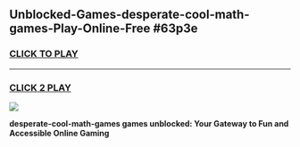 
## Unblocked-Games-desperate-cool-math-games-Play-Online-Free #63p3e
<h3>
<a href="https://us.freeplayer.one?title=desperate-cool-math-games&ref=10M">CLICK TO PLAY</a></h3>
<hr>

<h3>
<a href="https://us.freeplayer.one?title=desperate-cool-math-games&ref=10M">CLICK 2 PLAY</a>
  
</h3>

<a href="https://us.freeplayer.one?title=desperate-cool-math-games&ref=10M"><img src="https://clearcache.store/games.png"></a>


**desperate-cool-math-games games unblocked: Your Gateway to Fun and Accessible Online Gaming**
